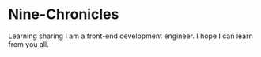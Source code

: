 # Nine-Chronicles
Learning sharing
I am a front-end development engineer. I hope I can learn from you all.
